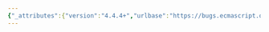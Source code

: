 ```yaml
---
{"_attributes":{"version":"4.4.4+","urlbase":"https://bugs.ecmascript.org/","maintainer":"dherman@mozilla.com"},"bug":{"bug_id":2788,"creation_ts":"2014-05-01 09:01:00 -0700","short_desc":"26.2.3.7.1 Reflect.Realm.prototype.directEval: Type checks don't match NOTE","delta_ts":"2014-06-16 16:16:11 -0700","product":"Draft for 6th Edition","component":"technical issue","version":"Rev 24: April 27, 2014 Draft","rep_platform":"All","op_sys":"All","bug_status":"RESOLVED","resolution":"FIXED","priority":"Normal","bug_severity":"normal","everconfirmed":true,"reporter":{"uid":"andrebargull","name":"André Bargull"},"assigned_to":{"uid":"allen","name":"Allen Wirfs-Brock"},"long_desc":[{"commentid":8082,"comment_count":0,"who":{"uid":"andrebargull","name":"André Bargull"},"bug_when":"2014-05-01 09:01:27 -0700","thetext":"26.2.3.7.1 Reflect.Realm.prototype.directEval ( source )  \n\nSteps 1-4 check the thisValue type, but according to note, thisValue is always `undefined`."},{"commentid":8566,"comment_count":1,"who":{"uid":"allen","name":"Allen Wirfs-Brock"},"bug_when":"2014-05-19 14:29:16 -0700","thetext":"I think the note is refering to how the directEval hook is called as part of the implementation of direct eval.  However, the actual method on Realm.prototype could be called by anybody with any this value.\n\nThe realm question is probably whether these specific methods (directEval, indirectEval, nonEval) have any dependencies upon the associated Realm object being initialized. The default directEval clearly doesnn't and nonEval also doesn't seem to need it. indirectEval appears to.\n\nI'm going to remove the initialized Realm checks from directEval and nonEval\n\nfixed in rev25 editor's draft"},{"commentid":9017,"comment_count":2,"who":{"uid":"allen","name":"Allen Wirfs-Brock"},"bug_when":"2014-06-16 16:16:11 -0700","thetext":"fixed in rev25 editor's draft"}]}}
---
```

